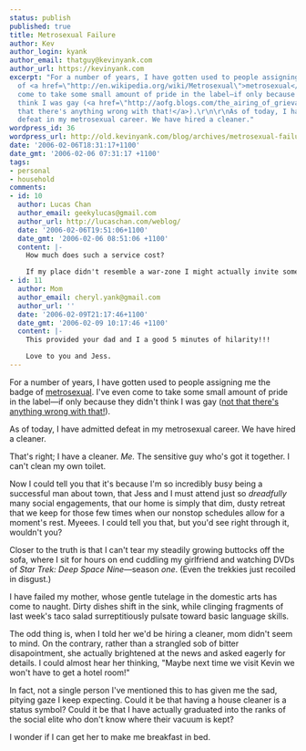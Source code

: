 ```yaml
---
status: publish
published: true
title: Metrosexual Failure
author: Kev
author_login: kyank
author_email: thatguy@kevinyank.com
author_url: https://kevinyank.com
excerpt: "For a number of years, I have gotten used to people assigning me the badge
  of <a href=\"http://en.wikipedia.org/wiki/Metrosexual\">metrosexual</a>. I've even
  come to take some small amount of pride in the label—if only because they didn't
  think I was gay (<a href=\"http://aofg.blogs.com/the_airing_of_grievances/2006/01/not_that_theres.html\">not
  that there's anything wrong with that!</a>).\r\n\r\nAs of today, I have admitted
  defeat in my metrosexual career. We have hired a cleaner."
wordpress_id: 36
wordpress_url: http://old.kevinyank.com/blog/archives/metrosexual-failure/
date: '2006-02-06T18:31:17+1100'
date_gmt: '2006-02-06 07:31:17 +1100'
tags:
- personal
- household
comments:
- id: 10
  author: Lucas Chan
  author_email: geekylucas@gmail.com
  author_url: http://lucaschan.com/weblog/
  date: '2006-02-06T19:51:06+1100'
  date_gmt: '2006-02-06 08:51:06 +1100'
  content: |-
    How much does such a service cost?

    If my place didn't resemble a war-zone I might actually invite some people over.  :)
- id: 11
  author: Mom
  author_email: cheryl.yank@gmail.com
  author_url: ''
  date: '2006-02-09T21:17:46+1100'
  date_gmt: '2006-02-09 10:17:46 +1100'
  content: |-
    This provided your dad and I a good 5 minutes of hilarity!!!

    Love to you and Jess.
---
```

<p>For a number of years, I have gotten used to people assigning me the badge of <a href="http://en.wikipedia.org/wiki/Metrosexual">metrosexual</a>. I've even come to take some small amount of pride in the label—if only because they didn't think I was gay (<a href="http://aofg.blogs.com/the_airing_of_grievances/2006/01/not_that_theres.html">not that there's anything wrong with that!</a>).</p>
<p>As of today, I have admitted defeat in my metrosexual career. We have hired a cleaner.<a id="more"></a><a id="more-36"></a></p>
<p>That's right; I have a cleaner. <em>Me.</em> The sensitive guy who's got it together. I can't clean my own toilet.</p>
<p>Now I could tell you that it's because I'm so incredibly busy being a successful man about town, that Jess and I must attend just so <em>dreadfully</em> many social engagements, that our home is simply that dim, dusty retreat that we keep for those few times when our nonstop schedules allow for a moment's rest. Myeees. I could tell you that, but you'd see right through it, wouldn't you?</p>
<p>Closer to the truth is that I can't tear my steadily growing buttocks off the sofa, where I sit for hours on end cuddling my girlfriend and watching DVDs of <cite>Star Trek: Deep Space Nine</cite>—season <em>one</em>. (Even the trekkies just recoiled in disgust.)</p>
<p>I have failed my mother, whose gentle tutelage in the domestic arts has come to naught. Dirty dishes shift in the sink, while clinging fragments of last week's taco salad surreptitiously pulsate toward basic language skills.</p>
<p>The odd thing is, when I told her we'd be hiring a cleaner, mom didn't seem to mind. On the contrary, rather than a strangled sob of bitter disapointment, she actually brightened at the news and asked eagerly for details. I could almost hear her thinking, "Maybe next time we visit Kevin we won't have to get a hotel room!"</p>
<p>In fact, not a single person I've mentioned this to has given me the sad, pitying gaze I keep expecting. Could it be that having a house cleaner is a status symbol? Could it be that I have actually graduated into the ranks of the social elite who don't know where their vacuum is kept?</p>
<p>I wonder if I can get her to make me breakfast in bed.</p>
